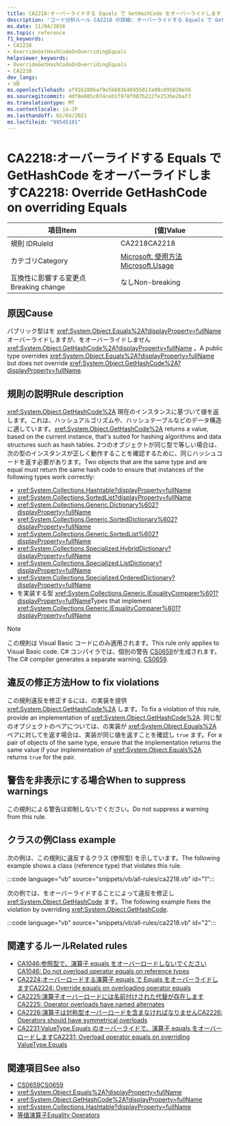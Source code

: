```yaml
---
title: CA2218:オーバーライドする Equals で GetHashCode をオーバーライドします
description: 'コード分析ルール CA2218 の詳細: オーバーライドする Equals で GetHashCode をオーバーライドする'
ms.date: 11/04/2016
ms.topic: reference
f1_keywords:
- CA2218
- OverrideGetHashCodeOnOverridingEquals
helpviewer_keywords:
- OverrideGetHashCodeOnOverridingEquals
- CA2218
dev_langs:
- VB
ms.openlocfilehash: af916289baf9e5b603b48955013a98c095028e56
ms.sourcegitcommit: 4df8e005c074ceb1f978f007b222fe253be2baf3
ms.translationtype: MT
ms.contentlocale: ja-JP
ms.lasthandoff: 02/04/2021
ms.locfileid: "99545101"
---
```

# <a name="ca2218-override-gethashcode-on-overriding-equals"></a><span data-ttu-id="6848d-103">CA2218:オーバーライドする Equals で GetHashCode をオーバーライドします</span><span class="sxs-lookup"><span data-stu-id="6848d-103">CA2218: Override GetHashCode on overriding Equals</span></span>

|<span data-ttu-id="6848d-104">項目</span><span class="sxs-lookup"><span data-stu-id="6848d-104">Item</span></span>|<span data-ttu-id="6848d-105">[値]</span><span class="sxs-lookup"><span data-stu-id="6848d-105">Value</span></span>|
|-|-|
|<span data-ttu-id="6848d-106">規則 ID</span><span class="sxs-lookup"><span data-stu-id="6848d-106">RuleId</span></span>|<span data-ttu-id="6848d-107">CA2218</span><span class="sxs-lookup"><span data-stu-id="6848d-107">CA2218</span></span>|
|<span data-ttu-id="6848d-108">カテゴリ</span><span class="sxs-lookup"><span data-stu-id="6848d-108">Category</span></span>|[<span data-ttu-id="6848d-109">Microsoft. 使用方法</span><span class="sxs-lookup"><span data-stu-id="6848d-109">Microsoft.Usage</span></span>](usage-warnings.md)|
|<span data-ttu-id="6848d-110">互換性に影響する変更点</span><span class="sxs-lookup"><span data-stu-id="6848d-110">Breaking change</span></span>|<span data-ttu-id="6848d-111">なし</span><span class="sxs-lookup"><span data-stu-id="6848d-111">Non-breaking</span></span>|

## <a name="cause"></a><span data-ttu-id="6848d-112">原因</span><span class="sxs-lookup"><span data-stu-id="6848d-112">Cause</span></span>

<span data-ttu-id="6848d-113">パブリック型はを <xref:System.Object.Equals%2A?displayProperty=fullName> オーバーライドしますが、をオーバーライドしません <xref:System.Object.GetHashCode%2A?displayProperty=fullName> 。</span><span class="sxs-lookup"><span data-stu-id="6848d-113">A public type overrides <xref:System.Object.Equals%2A?displayProperty=fullName> but does not override <xref:System.Object.GetHashCode%2A?displayProperty=fullName>.</span></span>

## <a name="rule-description"></a><span data-ttu-id="6848d-114">規則の説明</span><span class="sxs-lookup"><span data-stu-id="6848d-114">Rule description</span></span>

<span data-ttu-id="6848d-115"><xref:System.Object.GetHashCode%2A> 現在のインスタンスに基づいて値を返します。これは、ハッシュアルゴリズムや、ハッシュテーブルなどのデータ構造に適しています。</span><span class="sxs-lookup"><span data-stu-id="6848d-115"><xref:System.Object.GetHashCode%2A> returns a value, based on the current instance, that's suited for hashing algorithms and data structures such as hash tables.</span></span> <span data-ttu-id="6848d-116">2つのオブジェクトが同じ型で等しい場合は、次の型のインスタンスが正しく動作することを確認するために、同じハッシュコードを返す必要があります。</span><span class="sxs-lookup"><span data-stu-id="6848d-116">Two objects that are the same type and are equal must return the same hash code to ensure that instances of the following types work correctly:</span></span>

- <xref:System.Collections.Hashtable?displayProperty=fullName>
- <xref:System.Collections.SortedList?displayProperty=fullName>
- <xref:System.Collections.Generic.Dictionary%602?displayProperty=fullName>
- <xref:System.Collections.Generic.SortedDictionary%602?displayProperty=fullName>
- <xref:System.Collections.Generic.SortedList%602?displayProperty=fullName>
- <xref:System.Collections.Specialized.HybridDictionary?displayProperty=fullName>
- <xref:System.Collections.Specialized.ListDictionary?displayProperty=fullName>
- <xref:System.Collections.Specialized.OrderedDictionary?displayProperty=fullName>
- <span data-ttu-id="6848d-117">を実装する型 <xref:System.Collections.Generic.IEqualityComparer%601?displayProperty=fullName></span><span class="sxs-lookup"><span data-stu-id="6848d-117">Types that implement <xref:System.Collections.Generic.IEqualityComparer%601?displayProperty=fullName></span></span>

> [!NOTE]
> <span data-ttu-id="6848d-118">この規則は Visual Basic コードにのみ適用されます。</span><span class="sxs-lookup"><span data-stu-id="6848d-118">This rule only applies to Visual Basic code.</span></span> <span data-ttu-id="6848d-119">C# コンパイラでは、個別の警告 [CS0659](../../../csharp/misc/cs0659.md)が生成されます。</span><span class="sxs-lookup"><span data-stu-id="6848d-119">The C# compiler generates a separate warning, [CS0659](../../../csharp/misc/cs0659.md).</span></span>

## <a name="how-to-fix-violations"></a><span data-ttu-id="6848d-120">違反の修正方法</span><span class="sxs-lookup"><span data-stu-id="6848d-120">How to fix violations</span></span>

<span data-ttu-id="6848d-121">この規則違反を修正するには、の実装を提供 <xref:System.Object.GetHashCode%2A> します。</span><span class="sxs-lookup"><span data-stu-id="6848d-121">To fix a violation of this rule, provide an implementation of <xref:System.Object.GetHashCode%2A>.</span></span> <span data-ttu-id="6848d-122">同じ型のオブジェクトのペアについては、の実装が <xref:System.Object.Equals%2A> ペアに対してを返す場合は、実装が同じ値を返すことを確認し `true` ます。</span><span class="sxs-lookup"><span data-stu-id="6848d-122">For a pair of objects of the same type, ensure that the implementation returns the same value if your implementation of <xref:System.Object.Equals%2A> returns `true` for the pair.</span></span>

## <a name="when-to-suppress-warnings"></a><span data-ttu-id="6848d-123">警告を非表示にする場合</span><span class="sxs-lookup"><span data-stu-id="6848d-123">When to suppress warnings</span></span>

<span data-ttu-id="6848d-124">この規則による警告は抑制しないでください。</span><span class="sxs-lookup"><span data-stu-id="6848d-124">Do not suppress a warning from this rule.</span></span>

## <a name="class-example"></a><span data-ttu-id="6848d-125">クラスの例</span><span class="sxs-lookup"><span data-stu-id="6848d-125">Class example</span></span>

<span data-ttu-id="6848d-126">次の例は、この規則に違反するクラス (参照型) を示しています。</span><span class="sxs-lookup"><span data-stu-id="6848d-126">The following example shows a class (reference type) that violates this rule.</span></span>

:::code language="vb" source="snippets/vb/all-rules/ca2218.vb" id="1":::

<span data-ttu-id="6848d-127">次の例では、をオーバーライドすることによって違反を修正し <xref:System.Object.GetHashCode> ます。</span><span class="sxs-lookup"><span data-stu-id="6848d-127">The following example fixes the violation by overriding <xref:System.Object.GetHashCode>.</span></span>

:::code language="vb" source="snippets/vb/all-rules/ca2218.vb" id="2":::

## <a name="related-rules"></a><span data-ttu-id="6848d-128">関連するルール</span><span class="sxs-lookup"><span data-stu-id="6848d-128">Related rules</span></span>

- [<span data-ttu-id="6848d-129">CA1046:参照型で、演算子 equals をオーバーロードしないでください</span><span class="sxs-lookup"><span data-stu-id="6848d-129">CA1046: Do not overload operator equals on reference types</span></span>](ca1046.md)
- [<span data-ttu-id="6848d-130">CA2224:オーバーロードする演算子 equals で Equals をオーバーライドします</span><span class="sxs-lookup"><span data-stu-id="6848d-130">CA2224: Override equals on overloading operator equals</span></span>](ca2224.md)
- [<span data-ttu-id="6848d-131">CA2225:演算子オーバーロードには名前付けされた代替が存在します</span><span class="sxs-lookup"><span data-stu-id="6848d-131">CA2225: Operator overloads have named alternates</span></span>](ca2225.md)
- [<span data-ttu-id="6848d-132">CA2226:演算子は対称型オーバーロードを含まなければなりません</span><span class="sxs-lookup"><span data-stu-id="6848d-132">CA2226: Operators should have symmetrical overloads</span></span>](ca2226.md)
- [<span data-ttu-id="6848d-133">CA2231:ValueType.Equals のオーバーライドで、演算子 equals をオーバーロードします</span><span class="sxs-lookup"><span data-stu-id="6848d-133">CA2231: Overload operator equals on overriding ValueType.Equals</span></span>](ca2231.md)

## <a name="see-also"></a><span data-ttu-id="6848d-134">関連項目</span><span class="sxs-lookup"><span data-stu-id="6848d-134">See also</span></span>

- [<span data-ttu-id="6848d-135">CS0659</span><span class="sxs-lookup"><span data-stu-id="6848d-135">CS0659</span></span>](../../../csharp/misc/cs0659.md)
- <xref:System.Object.Equals%2A?displayProperty=fullName>
- <xref:System.Object.GetHashCode%2A?displayProperty=fullName>
- <xref:System.Collections.Hashtable?displayProperty=fullName>
- [<span data-ttu-id="6848d-136">等値演算子</span><span class="sxs-lookup"><span data-stu-id="6848d-136">Equality Operators</span></span>](../../../standard/design-guidelines/equality-operators.md)
